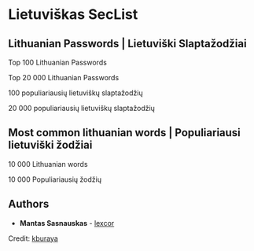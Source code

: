 # Lietuviškas SecList

## Lithuanian Passwords | Lietuviški Slaptažodžiai

Top 100 Lithuanian Passwords

Top 20 000 Lithuanian Passwords

100 populiariausių lietuviškų slaptažodžių

20 000 populiariausių lietuviškų slaptažodžių

## Most common lithuanian words | Populiariausi lietuviški žodžiai

10 000 Lithuanian words

10 000 Populiariausių žodžių


## Authors

* **Mantas Sasnauskas** - [lexcor](https://github.com/lexcor)

Credit: [kburaya](https://github.com/kburaya)
